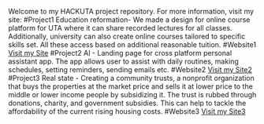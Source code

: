 Welcome to my HACKUTA project repository. For more information, visit my site:                                                                                                                                                                                                                                                       #Project1                                                                                                                                                     Education reformation- We made a design for online course platform for UTA where it can share recorded lectures for all classes. Additionally, university can also create online courses tailored to specific skills set. All these access based on additional reasonable tuition.                                                                                                                                                                                                                      #Website1                                                                                                                                                        [Visit my Site](https://khadkaanamol87.wixsite.com/my-site-2)                                                                                                                                                                                                                                                                               #Project2                                                                                                                                                              AI - Landing page for cross platform personal assistant app. The app allows user to assist with daily routines, making schedules, setting reminders, sending emails etc.                                                                                                                                                                                                                                                                                                                                          #Website2                                                                                                                                                        [Visit my Site2]( https://khadkaanamol87.wixsite.com/my-site-3)                                                                                                                                                                                                                                                                      #Project3                                                                                                                                                          Real state - Creating a community trusts, a nonprofit organization that buys the properties at the market price and sells it at lower price to the  middle or lower income people by subsidizing it. The trust is rubbed through donations, charity, and government subsidies. This can help to tackle the affordability of the current rising housing costs.                                                                                                                                                                                                                                                                                                                #Website3                                                                                                                                                              [Visit my Site3](https://khadkaanamol87.wixsite.com/my-site-6)
